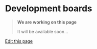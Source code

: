 # Development boards

> **We are working on this page**
>
> It will be available soon...

<div className="cust_edit_page"><a href="https://{{gh_path}}/pages/development_boards/dev-board-list.md">Edit this page</a></div>
